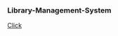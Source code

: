 ### Library-Management-System
  [Click](https://stackoverflow.com/users/12341806/ajaija?tab=profile)
